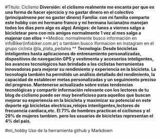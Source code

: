 #Titulo: Ciclismo
**Diversión: el ciclismo realmente me encanta por que es una forma de hacer ejercicio y no gastar dinero en el colectivo (principalmene por no gaster dinero)**
**Familia: con mi familia comparto este hobby con mi hermano franco y mi hermana luciana(no manejan todos los dias pero algo es algo)**
**Amigos: de lunes a viernes salgo a bicicletear pero con mis amigos normalmente 1 vez al mes salgo a majenar con ellos** 
**Medios: normalmente busco información en infoBiker(infobiker.com.ar) o tambien busco iformacion en instagram en el grupo ciclista @la_plata_pedalea ** 
**Tecnología: Desde bicicletas inteligentes hasta aplicaciones de entrenamiento personalizadas, dispositivos de navegación GPS y vestimenta y accesorios inteligentes, los avances tecnológicos han brindado a los ciclistas herramientas innovadoras para mejorar su rendimiento y experiencia en la bicicleta. La tecnología también ha permitido un análisis detallado del rendimiento, la capacidad de establecer metas personalizadas y un seguimiento preciso del progreso. Mantenerse actualizado sobre estas tendencias tecnológicas y compartir información relevante con los lectores de tu blog de ciclismo puede ser muy beneficioso para aquellos que buscan mejorar su experiencia en la bicicleta y maximizar su potencial en este deporte ejp bicicletas electricas,relojes intenligentes,lectores de frecuencia cardiaca,etc. El 71% de hombres practican el ciclismos y el 29% de mujeres tambien. pero los usuarios de bicicletas representan el 4% del pais.**

#mi_hobby
Uso de la herramienta github y Markdown
